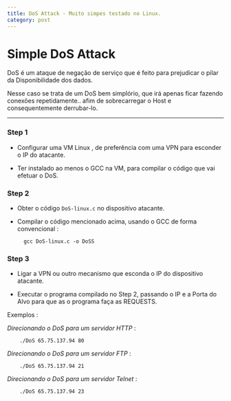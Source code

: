 ```yaml
---
title: DoS Attack - Muito simpes testado no Linux.
category: post
---
```



# Simple DoS Attack

DoS é um ataque de negação de serviço que é feito para prejudicar o pilar da Disponibilidade dos dados.

Nesse caso se trata de um DoS bem simplório, que irá apenas ficar fazendo conexões repetidamente.. afim de sobrecarregar o Host e consequentemente derrubar-lo.


---


### Step 1

- Configurar uma VM Linux , de preferência com uma VPN para esconder o IP do atacante.

- Ter instalado ao menos o GCC na VM, para compilar o código que vai efetuar o DoS.


### Step 2


- Obter o código ``DoS-linux.c`` no dispositivo atacante.

- Compilar o código mencionado acima, usando o GCC de forma convencional :
		
		gcc DoS-linux.c -o DoSS


### Step 3


- Ligar a VPN ou outro mecanismo que esconda o IP do dispositivo atacante.
	
- Executar o programa compilado no Step 2, passando o IP e a Porta do Alvo para que as o programa faça as REQUESTS.

Exemplos :

*Direcionando o DoS para um servidor HTTP* :

		./DoS 65.75.137.94 80

*Direcionando o DoS para um servidor FTP* :

		./DoS 65.75.137.94 21

*Direcionando o DoS para um servidor Telnet* :

		./DoS 65.75.137.94 23